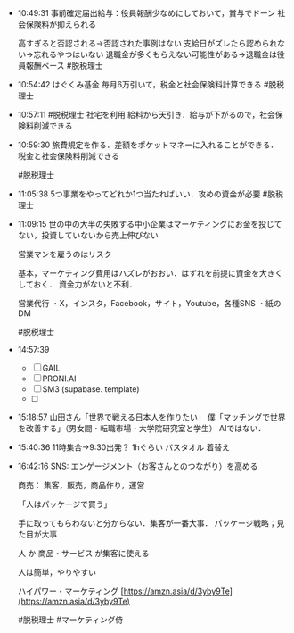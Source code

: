 
- 10:49:31 
	事前確定届出給与：役員報酬少なめにしておいて，賞与でドーン
	社会保険料が抑えられる
	
	高すぎると否認される→否認された事例はない
	支給日がズレたら認められない→忘れるやつはいない
	退職金が多くもらえない可能性がある→退職金は役員報酬ベース
	#脱税理士
- 10:54:42 
	はぐくみ基金
	毎月6万引いて，税金と社会保険料計算できる
	#脱税理士 
- 10:57:11 
	#脱税理士
	社宅を利用
	給料から天引き．給与が下がるので，社会保険料削減できる 
- 10:59:30 
	旅費規定を作る．差額をポケットマネーに入れることができる．
	税金と社会保険料削減できる
	
	#脱税理士 
- 11:05:38 
	5つ事業をやってどれか1つ当たればいい．攻めの資金が必要
	#脱税理士 
- 11:09:15 
	世の中の大半の失敗する中小企業はマーケティングにお金を投じてない，投資していないから売上伸びない
	
	営業マンを雇うのはリスク
	
	基本，マーケティング費用はハズレがおおい．はずれを前提に資金を大きくしておく．
	資金力がないと不利．
	
	営業代行
	・X，インスタ，Facebook，サイト，Youtube，各種SNS
	・紙のDM
	
	#脱税理士
- 14:57:39 
	- [ ] GAIL
	- [ ] PRONI.AI
	- [ ] SM3 (supabase. template)
	- [ ]
- 15:18:57 
	山田さん「世界で戦える日本人を作りたい」
	僕「マッチングで世界を改善する」（男女間・転職市場・大学院研究室と学生）
	AIではない． 
- 15:40:36 
	11時集合→9:30出発？ 1hぐらい
	バスタオル
	着替え
- 16:42:16 
	SNS: エンゲージメント（お客さんとのつながり）を高める
	
	商売：
	集客，販売，商品作り，運営
	
	「人はパッケージで買う」
	
	手に取ってもらわないと分からない．集客が一番大事．
	パッケージ戦略；見た目が大事
	
	人 か 商品・サービス が集客に使える
	
	人は簡単，やりやすい
	
	ハイパワー・マーケティング
	[https://amzn.asia/d/3yby9Te](https://amzn.asia/d/3yby9Te)
	
	#脱税理士 #マーケティング侍